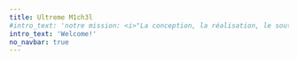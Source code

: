 ```yaml
---
title: Ultreme M1ch3l
#intro_text: 'notre mission: <i>"La conception, la réalisation, le soutien, la promotion et le développement par tous moyens de démarches artistiques et d’échanges culturels"</i>'
intro_text: 'Welcome!'
no_navbar: true
---
```

